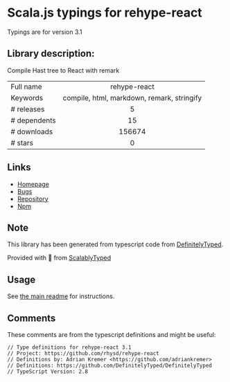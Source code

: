 
# Scala.js typings for rehype-react

Typings are for version 3.1

## Library description:
Compile Hast tree to React with remark

|                    |                 |
| ------------------ | :-------------: |
| Full name          | rehype-react |
| Keywords           | compile, html, markdown, remark, stringify |
| # releases         | 5 |
| # dependents       | 15 |
| # downloads        | 156674 |
| # stars            | 0 |

## Links
- [Homepage](https://github.com/rhysd/rehype-react#readme)
- [Bugs](https://github.com/rhysd/rehype-react/issues)
- [Repository](https://github.com/rhysd/rehype-react)
- [Npm](https://www.npmjs.com/package/rehype-react)
    


## Note
This library has been generated from typescript code from [DefinitelyTyped](https://definitelytyped.org).

Provided with :purple_heart: from [ScalablyTyped](https://github.com/oyvindberg/ScalablyTyped)

## Usage
See [the main readme](../../readme.md) for instructions.

## Comments

These comments are from the typescript definitions and might be useful:
```
// Type definitions for rehype-react 3.1
// Project: https://github.com/rhysd/rehype-react
// Definitions by: Adrian Kremer <https://github.com/adriankremer>
// Definitions: https://github.com/DefinitelyTyped/DefinitelyTyped
// TypeScript Version: 2.8

```

